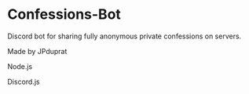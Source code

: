 # Confessions-Bot
Discord bot for sharing fully anonymous private confessions on servers.

Made by JPduprat

Node.js

Discord.js
